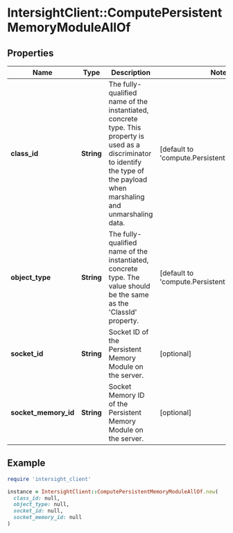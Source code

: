 # IntersightClient::ComputePersistentMemoryModuleAllOf

## Properties

| Name | Type | Description | Notes |
| ---- | ---- | ----------- | ----- |
| **class_id** | **String** | The fully-qualified name of the instantiated, concrete type. This property is used as a discriminator to identify the type of the payload when marshaling and unmarshaling data. | [default to &#39;compute.PersistentMemoryModule&#39;] |
| **object_type** | **String** | The fully-qualified name of the instantiated, concrete type. The value should be the same as the &#39;ClassId&#39; property. | [default to &#39;compute.PersistentMemoryModule&#39;] |
| **socket_id** | **String** | Socket ID of the Persistent Memory Module on the server. | [optional] |
| **socket_memory_id** | **String** | Socket Memory ID of the Persistent Memory Module on the server. | [optional] |

## Example

```ruby
require 'intersight_client'

instance = IntersightClient::ComputePersistentMemoryModuleAllOf.new(
  class_id: null,
  object_type: null,
  socket_id: null,
  socket_memory_id: null
)
```

